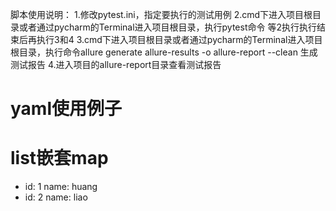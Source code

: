 脚本使用说明：
1.修改pytest.ini，指定要执行的测试用例
2.cmd下进入项目根目录或者通过pycharm的Terminal进入项目根目录，执行pytest命令
等2执行执行结束后再执行3和4
3.cmd下进入项目根目录或者通过pycharm的Terminal进入项目根目录，执行命令allure generate allure-results -o allure-report --clean  生成测试报告
4.进入项目的allure-report目录查看测试报告



# yaml使用例子
# list嵌套map
-
  id: 1
  name: huang
-
  id: 2
  name: liao